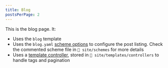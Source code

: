 ```yaml
---
title: Blog
postsPerPage: 2
---
```

This is the blog page. It:

- Uses the `blog` template
- Uses the `blog.yaml` [scheme options](https://getformwork.org/documentation/page-schemes/#options-section) to configure the post listing. Check the commented scheme file in `📁 site/schemes` for more details
- Uses a [template controller](https://getformwork.org/documentation/templates/#template-controllers), stored in `📁 site/templates/controllers` to handle tags and pagination